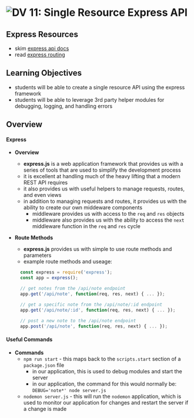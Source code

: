 ![DV](https://www.deltavcodeschool.com/wp-content/uploads/DeltaV.png) 11: Single Resource Express API
===

## Express Resources
* skim [express api docs](http://expressjs.com/en/4x/api.html)
* read [express routing](http://expressjs.com/en/guide/routing.html)

## Learning Objectives
* students will be able to create a single resource API using the express framework
* students will be able to leverage 3rd party helper modules for debugging, logging, and handling errors

## Overview

#### Express
  * **Overview**
    * **express.js** is a web application framework that provides us with a series of tools that are used to simplify the development process
    * it is excellent at handling much of the heavy lifting that a modern REST API requires
    * it also provides us with useful helpers to manage requests, routes, and even views
    * in addition to managing requests and routes, it provides us with the ability to create our own middeware components
      * middleware provides us with access to the `req` and `res` objects
      * middleware also provides us with the ability to access the `next` middleware function in the `req` and `res` cycle

  * **Route Methods**
    * **express.js** provides us with simple to use route methods and parameters
    * example route methods and useage:
    ```javascript
      const express = require('express');
      const app = express();

      // get notes from the /api/note endpoint
      app.get('/api/note', function(req, res, next) { ... });

      // get a specific note from the /api/note/:id endpoint
      app.get('/api/note/:id', function(req, res, next) { ... });

      // post a new note to the /api/note endpoint
      app.post('/api/note', function(req, res, next) { ... });
    ```

#### **Useful Commands**
  * **Commands**
    * `npm run start` - this maps back to the `scripts.start` section of a `package.json` file
      * in our application, this is used to debug modules and start the server
      * in our application, the command for this would normally be: `DEBUG='note*' node server.js`
    * `nodemon server.js` - this will run the `nodemon` application, which is used to monitor our application for changes and restart the server if a change is made
